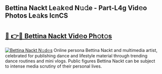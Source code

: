## Bettina Nackt Le𝚊k𝚎d N𝚞𝚍e - Part-L4g Vid𝚎o Photos Le𝚊ks IcnCS

# <h2><a href="http://fb3xek.evod.top/?m=Bettina+Nackt">🔗 👉🔴 Bettina Nackt Vid𝚎o Ph𝚘t𝚘s</a></h2>

[![Bettina Nackt N𝚞d𝚎s](https://i.imgur.com/8V9OHl7.gif)](http://fb3xek.evod.top/?m=Bettina+Nackt)
Online persona Bettina Nackt and multimedia artist, celebrated for publishing dance and lifestyle material through trending dance routines and mini vlogs. Public figures Bettina Nackt can be subject to intense media scrutiny of their personal lives. 
